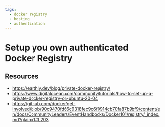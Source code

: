 ```yaml
---
tags:
  - docker registry
  - hosting
  - authentication
---
```


# Setup you own authenticated Docker Registry

## Resources

- https://earthly.dev/blog/private-docker-registry/
- https://www.digitalocean.com/community/tutorials/how-to-set-up-a-private-docker-registry-on-ubuntu-20-04
- https://github.com/docker/get-involved/blob/90c9470fd66c9318fec9c6f0914cb70fa87b9bf9/content/en/docs/CommunityLeaders/EventHandbooks/Docker101/registry/_index.md?plain=1#L203
